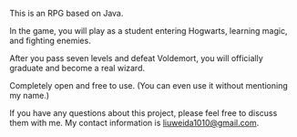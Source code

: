 This is an RPG based on Java.

In the game, you will play as a student entering Hogwarts, learning magic, and fighting enemies.

After you pass seven levels and defeat Voldemort, you will officially graduate and become a real wizard.

Completely open and free to use. (You can even use it without mentioning my name.)

If you have any questions about this project, please feel free to discuss them with me. My contact information is liuweida1010@gmail.com.
